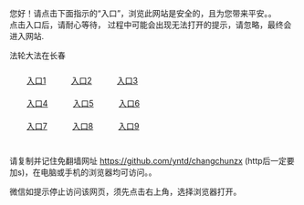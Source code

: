 您好！请点击下面指示的“入口”，浏览此网站是安全的，且为您带来平安。。 <br/>
点击入口后，请耐心等待， 过程中可能会出现无法打开的提示，请忽略，最终会进入网站. </br>

法轮大法在长春<br/>
<div style="padding:10px"><a style="margin:20px" target="_blank" href="https://d2jkfrbceqhi4u.cloudfront.net/2Qpsp?vkefbusj" id="ccLink1" rel="nofollow">入口1</a> <a target="_blank" style="margin:20px" href="https://d1nlqj428n88cv.cloudfront.net/2Qpsp?zrjfnxe" id="ccLink2" rel="nofollow">入口2</a> <a style="margin:20px" target="_blank" href="https://d3hu1eco37w4no.cloudfront.net/2Qpsp?eurlnasj" id="ccLink3" rel="nofollow">入口3</a></div>

<div style="padding:10px" ><a style="margin:20px" target="_blank" href="https://d2jkfrbceqhi4u.cloudfront.net/2Qpsp?vkefbusj" id="ccLink4" rel="nofollow">入口4</a> <a style="margin:20px" href="https://d1nlqj428n88cv.cloudfront.net/2Qpsp?zrjfnxe" target="_blank" id="ccLink5" rel="nofollow">入口5</a> <a style="margin:20px" href="https://d3hu1eco37w4no.cloudfront.net/2Qpsp?eurlnasj" target="_blank" id="ccLink6" rel="nofollow">入口6</a></div>

<div style="padding:10px"><a style="margin:20px" target="_blank" href="https://d2jkfrbceqhi4u.cloudfront.net/2Qpsp?vkefbusj" id="ccLink7" rel="nofollow">入口7</a> <a style="margin:20px" href="https://d1nlqj428n88cv.cloudfront.net/2Qpsp?zrjfnxe" target="_blank" id="ccLink8" rel="nofollow">入口8</a> <a style="margin:20px" target="_blank" href="https://d3hu1eco37w4no.cloudfront.net/2Qpsp?eurlnasj" id="ccLink9" rel="nofollow">入口9</a></div>

<br/>



请复制并记住免翻墙网址 https://github.com/yntd/changchunzx (http后一定要加s)，在电脑或手机的浏览器均可访问。。<br/>

微信如提示停止访问该网页，须先点击右上角，选择浏览器打开。
